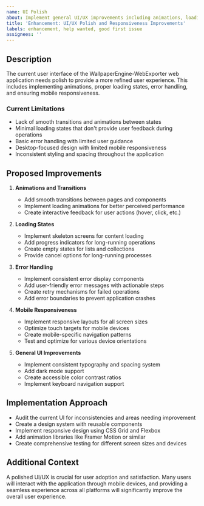 ```yaml
---
name: UI Polish
about: Implement general UI/UX improvements including animations, loading states, and mobile responsiveness
title: 'Enhancement: UI/UX Polish and Responsiveness Improvements'
labels: enhancement, help wanted, good first issue
assignees: ''
---
```


## Description

The current user interface of the WallpaperEngine-WebExporter web application needs polish to provide a more refined user experience. This includes implementing animations, proper loading states, error handling, and ensuring mobile responsiveness.

### Current Limitations
- Lack of smooth transitions and animations between states
- Minimal loading states that don't provide user feedback during operations
- Basic error handling with limited user guidance
- Desktop-focused design with limited mobile responsiveness
- Inconsistent styling and spacing throughout the application

## Proposed Improvements

1. **Animations and Transitions**
   - Add smooth transitions between pages and components
   - Implement loading animations for better perceived performance
   - Create interactive feedback for user actions (hover, click, etc.)

2. **Loading States**
   - Implement skeleton screens for content loading
   - Add progress indicators for long-running operations
   - Create empty states for lists and collections
   - Provide cancel options for long-running processes

3. **Error Handling**
   - Implement consistent error display components
   - Add user-friendly error messages with actionable steps
   - Create retry mechanisms for failed operations
   - Add error boundaries to prevent application crashes

4. **Mobile Responsiveness**
   - Implement responsive layouts for all screen sizes
   - Optimize touch targets for mobile devices
   - Create mobile-specific navigation patterns
   - Test and optimize for various device orientations

5. **General UI Improvements**
   - Implement consistent typography and spacing system
   - Add dark mode support
   - Create accessible color contrast ratios
   - Implement keyboard navigation support

## Implementation Approach

- Audit the current UI for inconsistencies and areas needing improvement
- Create a design system with reusable components
- Implement responsive design using CSS Grid and Flexbox
- Add animation libraries like Framer Motion or similar
- Create comprehensive testing for different screen sizes and devices

## Additional Context

A polished UI/UX is crucial for user adoption and satisfaction. Many users will interact with the application through mobile devices, and providing a seamless experience across all platforms will significantly improve the overall user experience.